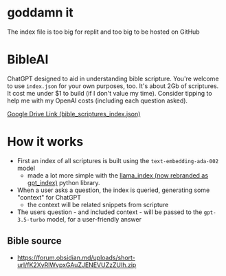 # goddamn it

The index file is too big for replit and too big to be hosted on GitHub

# BibleAI

ChatGPT designed to aid in understanding bible scripture.
You're welcome to use `index.json` for your own purposes, too. It's about 2Gb of scriptures. It cost me under $1 to build (if I don't value my time). Consider tipping to help me with my OpenAI costs (including each question asked).

[Google Drive Link (bible_scriptures_index.json)](https://drive.google.com/file/d/1kSpWLwG0eyJUOsALLFCZoVPyzNJ4iaOJ/view?usp=share_link)

# How it works

* First an index of all scriptures is built using the `text-embedding-ada-002` model
    * made a lot more simple with the [llama_index (now rebranded as gpt_index)](https://gpt-index.readthedocs.io/en/latest/index.html) python library.
* When a user asks a question, the index is queried, generating some "context" for ChatGPT
    * the context will be related snippets from scripture
* The users question - and included context - will be passed to the `gpt-3.5-turbo` model, for a user-friendly answer

## Bible source

* https://forum.obsidian.md/uploads/short-url/fK2XyRlWvpxGAuZJENEVUZzZUIh.zip
